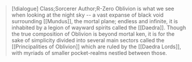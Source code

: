 >[!dialogue] Class;Sorcerer Author;R-Zero
Oblivion is what we see when looking at the night sky -- a vast expanse of black void surrounding [[Mundus]], the mortal plane; endless and infinite, it is inhabited by a legion of wayward spirits called the [[Daedra]]. Though the true composition of Oblivion is beyond mortal ken, it is for the sake of simplicity divided into several main sectors called the [[Principalities of Oblivion]] which are ruled by the [[Daedra Lords]], with myriads of smaller pocket-realms nestled between those.